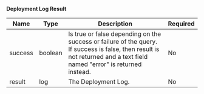 **Deployment Log Result**

| Name    | Type    | Description                                                                                                                                                             | Required |
|---------|---------|-------------------------------------------------------------------------------------------------------------------------------------------------------------------------|----------|
| success | boolean | Is true or false depending on the success or failure of the query. If success is false, then result is not returned and a text field named "error" is returned instead. | No       |
| result  | log     | The Deployment Log.                                                                                                                                                     | No       |
